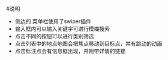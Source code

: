#说明
* 侧边的 菜单栏使用了swiper插件
* 输入框内可以输入关键字可进行模糊搜索
* 点击不同的按钮可以进行类别筛选
* 点击列表中的地点地图会把焦点移动到目标点，并有跳动的动画
* 点击标注点会有信息框出现，并附带详情的链接